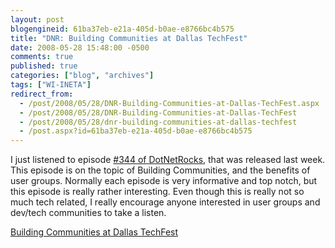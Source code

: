 ```yaml
---
layout: post
blogengineid: 61ba37eb-e21a-405d-b0ae-e8766bc4b575
title: "DNR: Building Communities at Dallas TechFest"
date: 2008-05-28 15:48:00 -0500
comments: true
published: true
categories: ["blog", "archives"]
tags: ["WI-INETA"]
redirect_from: 
  - /post/2008/05/28/DNR-Building-Communities-at-Dallas-TechFest.aspx
  - /post/2008/05/28/DNR-Building-Communities-at-Dallas-TechFest
  - /post/2008/05/28/dnr-building-communities-at-dallas-techfest
  - /post.aspx?id=61ba37eb-e21a-405d-b0ae-e8766bc4b575
---
```

<!-- more -->

I just listened to episode <a href="http://www.dotnetrocks.com/default.aspx?showNum=344">#344 of DotNetRocks</a>, that was released last week. This episode is on the topic of Building Communities, and the benefits of user groups. Normally each episode is very informative and top notch, but this episode is really rather interesting. Even though this is really not so much tech related, I really encourage anyone interested in user groups and dev/tech communities to take a listen.

<a href="http://www.dotnetrocks.com/default.aspx?showNum=344">Building Communities at Dallas TechFest</a>

